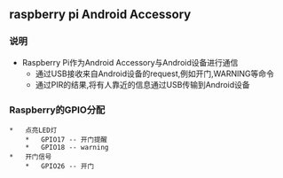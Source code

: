 ## raspberry pi Android Accessory

### 说明
*   Raspberry Pi作为Android Accessory与Android设备进行通信
    *   通过USB接收来自Android设备的request,例如开门,WARNING等命令
    *   通过PIR的结果,将有人靠近的信息通过USB传输到Android设备

### Raspberry的GPIO分配
    *   点亮LED灯
        *   GPIO17 -- 开门提醒
        *   GPIO18 -- warning
    *   开门信号
        *   GPIO26 -- 开门
